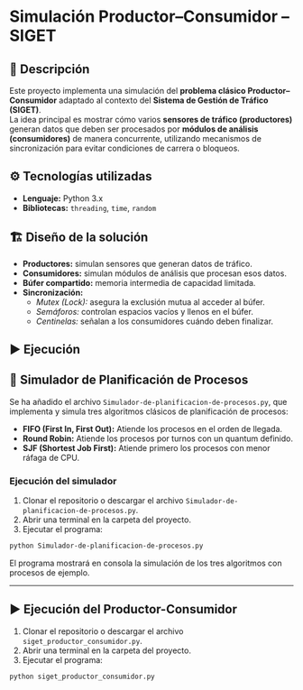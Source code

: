 # Simulación Productor–Consumidor – SIGET

## 📌 Descripción
Este proyecto implementa una simulación del **problema clásico Productor–Consumidor** adaptado al contexto del **Sistema de Gestión de Tráfico (SIGET)**.  
La idea principal es mostrar cómo varios **sensores de tráfico (productores)** generan datos que deben ser procesados por **módulos de análisis (consumidores)** de manera concurrente, utilizando mecanismos de sincronización para evitar condiciones de carrera o bloqueos.

## ⚙️ Tecnologías utilizadas
- **Lenguaje:** Python 3.x  
- **Bibliotecas:** `threading`, `time`, `random`  

## 🏗️ Diseño de la solución
- **Productores:** simulan sensores que generan datos de tráfico.  
- **Consumidores:** simulan módulos de análisis que procesan esos datos.  
- **Búfer compartido:** memoria intermedia de capacidad limitada.  
- **Sincronización:**  
  - *Mutex (Lock):* asegura la exclusión mutua al acceder al búfer.  
  - *Semáforos:* controlan espacios vacíos y llenos en el búfer.  
  - *Centinelas:* señalan a los consumidores cuándo deben finalizar.  

## ▶️ Ejecución

## 📄 Simulador de Planificación de Procesos

Se ha añadido el archivo `Simulador-de-planificacion-de-procesos.py`, que implementa y simula tres algoritmos clásicos de planificación de procesos:

- **FIFO (First In, First Out):** Atiende los procesos en el orden de llegada.
- **Round Robin:** Atiende los procesos por turnos con un quantum definido.
- **SJF (Shortest Job First):** Atiende primero los procesos con menor ráfaga de CPU.

### Ejecución del simulador
1. Clonar el repositorio o descargar el archivo `Simulador-de-planificacion-de-procesos.py`.
2. Abrir una terminal en la carpeta del proyecto.
3. Ejecutar el programa:

  ```bash
  python Simulador-de-planificacion-de-procesos.py
  ```

El programa mostrará en consola la simulación de los tres algoritmos con procesos de ejemplo.

---

## ▶️ Ejecución del Productor-Consumidor
1. Clonar el repositorio o descargar el archivo `siget_productor_consumidor.py`.
2. Abrir una terminal en la carpeta del proyecto.
3. Ejecutar el programa:

  ```bash
  python siget_productor_consumidor.py
  ```
